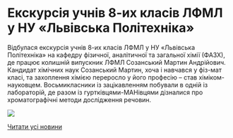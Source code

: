 # Екскурсія учнів 8-их класів ЛФМЛ у НУ &#171;Львівська Політехніка&#187;

Відбулася екскурсія учнів 8-их класів ЛФМЛ у НУ «Львівська Політехніка» на кафедру фізичної, аналітичної та загальної хімії (ФАЗХ), де працює колишній випускник ЛФМЛ Созанський Мартин Андрійович.  Кандидат хімічних наук Созанський Мартин, хоча і навчався у фіз-мат класі, та захоплення хімією переросло у його професію – став хіміком-науковцем. Восьмикласники із зацікавленням побували в одній із лабораторій, де разом із гуртківцями-МАНівцями дізналися про хроматографічні методи дослідження речовин.

![](/images/blog/екскурсія-учнів-8-их-класів-лфмл-у-ну-львівська/екск.jpg)

[Читати усі новини](/news)
